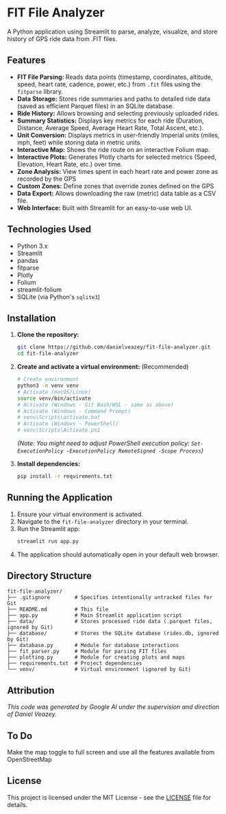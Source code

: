 # FIT File Analyzer

A Python application using Streamlit to parse, analyze, visualize, and store history of GPS ride data from .FIT files.

## Features

*   **FIT File Parsing:** Reads data points (timestamp, coordinates, altitude, speed, heart rate, cadence, power, etc.) from `.fit` files using the `fitparse` library.
*   **Data Storage:** Stores ride summaries and paths to detailed ride data (saved as efficient Parquet files) in an SQLite database.
*   **Ride History:** Allows browsing and selecting previously uploaded rides.
*   **Summary Statistics:** Displays key metrics for each ride (Duration, Distance, Average Speed, Average Heart Rate, Total Ascent, etc.).
*   **Unit Conversion:** Displays metrics in user-friendly Imperial units (miles, mph, feet) while storing data in metric units.
*   **Interactive Map:** Shows the ride route on an interactive Folium map.
*   **Interactive Plots:** Generates Plotly charts for selected metrics (Speed, Elevation, Heart Rate, etc.) over time.
*   **Zone Analysis:** View times spent in each heart rate and power zone as recorded by the GPS
*   **Custom Zones:** Define zones that override zones defined on the GPS
*   **Data Export:** Allows downloading the raw (metric) data table as a CSV file.
*   **Web Interface:** Built with Streamlit for an easy-to-use web UI.

## Technologies Used

*   Python 3.x
*   Streamlit
*   pandas
*   fitparse
*   Plotly
*   Folium
*   streamlit-folium
*   SQLite (via Python's `sqlite3`)

## Installation

1.  **Clone the repository:**
    ```bash
    git clone https://github.com/danielveazey/fit-file-analyzer.git
    cd fit-file-analyzer
    ```

2.  **Create and activate a virtual environment:** (Recommended)
    ```bash
    # Create environment
    python3 -m venv venv
    # Activate (macOS/Linux)
    source venv/bin/activate
    # Activate (Windows - Git Bash/WSL - same as above)
    # Activate (Windows - Command Prompt)
    # venv\Scripts\activate.bat
    # Activate (Windows - PowerShell)
    # venv\Scripts\Activate.ps1
    ```
    *(Note: You might need to adjust PowerShell execution policy: `Set-ExecutionPolicy -ExecutionPolicy RemoteSigned -Scope Process`)*

3.  **Install dependencies:**
    ```bash
    pip install -r requirements.txt
    ```

## Running the Application

1.  Ensure your virtual environment is activated.
2.  Navigate to the `fit-file-analyzer` directory in your terminal.
3.  Run the Streamlit app:
    ```bash
    streamlit run app.py
    ```
4.  The application should automatically open in your default web browser.

## Directory Structure

```text
fit-file-analyzer/
├── .gitignore        # Specifies intentionally untracked files for Git
├── README.md         # This file
├── app.py            # Main Streamlit application script
├── data/             # Stores processed ride data (.parquet files, ignored by Git)
├── database/         # Stores the SQLite database (rides.db, ignored by Git)
├── database.py       # Module for database interactions
├── fit_parser.py     # Module for parsing FIT files
├── plotting.py       # Module for creating plots and maps
├── requirements.txt  # Project dependencies
└── venv/             # Virtual environment (ignored by Git)
```
## Attribution

*This code was generated by Google AI under the supervision and direction of Daniel Veazey.*

## To Do

Make the map toggle to full screen and use all the features available from OpenStreetMap

## License

This project is licensed under the MIT License - see the [LICENSE](LICENSE) file for details.
